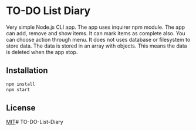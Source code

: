 # TO-DO List Diary

Very simple Node.js CLI app. The app uses inquirer npm module. The app can add, remove and show items. It can mark items as complete also. You can choose action through menu. It does not uses database or filesystem to store data. The data is stored in an array with objects. This means the data is deleted when the app stop.

## Installation

```bash
npm install
npm start
```

## License
[MIT](https://choosealicense.com/licenses/mit/)#   T O - D O - L i s t - D i a r y  
 